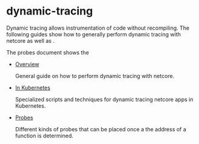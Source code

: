 # dynamic-tracing

Dynamic tracing allows instrumentation of code without recompiling.  The following guides show how to generally perform dynamic tracing with netcore as well as .

The probes document shows the 

- [Overview](./overview.md)

  General guide on how to perform dynamic tracing with netcore.
- [In Kubernetes](./kubernetes.md)

  Specialized scripts and techniques for dynamic tracing netcore apps in Kubernetes.
- [Probes](./probes.md)

  Different kinds of probes that can be placed once a the address of a function is determined.